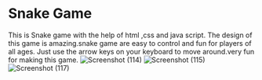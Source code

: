# Snake Game
This is Snake game with the help of html ,css and java script. The design of this game is amazing.snake game are easy to control and fun for players of all ages.  Just use the arrow keys on your keyboard to move around.very fun for making this game.
![Screenshot (114)](https://user-images.githubusercontent.com/69861746/118800799-ef6a8f80-b8bd-11eb-9865-5ce6c1906f97.png)
![Screenshot (115)](https://user-images.githubusercontent.com/69861746/118800808-f1345300-b8bd-11eb-9442-3f3da3535633.png)
![Screenshot (117)](https://user-images.githubusercontent.com/69861746/118800814-f2fe1680-b8bd-11eb-83e8-aa3e0e487de9.png)

